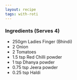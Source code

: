 ```yaml
---
layout: recipe
tags: with-roti
---
```


### Ingredients (Serves 4)

- 250gm Ladies Finger (Bhindi)
- 2 Onion
- 2 Tomatoes
- 1.5 tsp Red Chilli powder
- 1 tsp Dhanya powder
- 0.75 tsp Jeera powder
- 0.25 tsp Haldi

